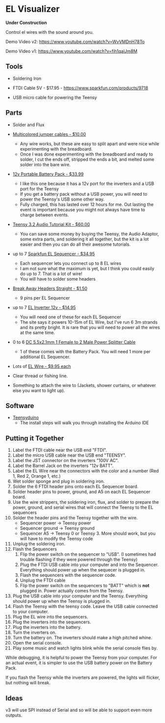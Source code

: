 # EL Visualizer

**Under Construction**

Control el wires with the sound around you.

Demo Video v2: https://www.youtube.com/watch?v=WvVMDnH78To

Demo Video v1: https://www.youtube.com/watch?v=fih1qalJm8M


## Tools

- Soldering Iron

- FTDI Cable 5V - $17.95 - https://www.sparkfun.com/products/9718

- USB micro cable for powering the Teensy


## Parts

- Solder and Flux

- [Multicolored jumper cables - $10.00](https://smile.amazon.com/dp/B00M5WLZDW)
  - Any wire works, but these are easy to split apart and were nice while experimenting with the breadboard.
  - Once I was done experimenting with the breadboard and ready to solder, I cut the ends off, stripped the ends a bit, and melted some solder into the bare wire.

- [12v Portable Battery Pack - $33.99](https://smile.amazon.com/dp/B00ME3ZH7C)
  - I like this one because it has a 12v port for the inverters and a USB port for the Teensy
  - If you get a battery pack without a USB power, you will need to power the Teensy's USB some other way.
  - Fully charged, this has lasted over 12 hours for me. Out lasting the event is important because you might not always have time to charge between events.

- [Teensy 3.2 Audio Tutorial Kit - $60.00](https://www.pjrc.com/store/audio_tutorial_kit.html)
  - You can save some money by buying the Teensy, the Audio Adaptor, some extra parts, and soldering it all together, but the kit is a lot easier and then you can do all their awesome tutorials.

- up to 7 [Sparkfun EL Sequencer - $34.95](https://www.sparkfun.com/products/12781)
  - Each sequencer lets you connect up to 8 EL wires
  - I am not sure what the maximum is yet, but I think you could easily do up to 7. That is a lot of wire!
  - You will have to solder some headers

- [Break Away Headers Straight - $1.50](https://www.sparkfun.com/products/116)
  - 9 pins per EL Sequencer

- up to 7 [EL Inverter 12v - $14.95](https://www.sparkfun.com/products/10469)
  - You will need one of these for each EL Sequencer
  - The site says it powers 10-15m of EL Wire, but I've run 6 3m strands and its pretty bright. It is rare that you will need to power all the wires at the same time.

- 0 to 6 [DC 5.5x2.1mm 1 Female to 2 Male Power Splitter Cable](https://www.sparkfun.com/products/10469)
  - 1 of these comes with the Battery Pack. You will need 1 more per additional EL Sequencer.

- Lots of [EL Wire - $9.95 each](https://www.sparkfun.com/products/10200)

- Clear thread or fishing line.

- Something to attach the wire to (Jackets, shower curtains, or whatever else you want to light up).


## Software

- [Teensyduino](https://www.pjrc.com/teensy/teensyduino.html)
  - The install steps will walk you through installing the Arduino IDE


## Putting it Together

1. Label the FTDI cable near the USB end "FTDI".
2. Label the micro USB cable near the USB end "TEENSY".
3. Label the JST connector on the inverters "100V AC".
4. Label the Barrel Jack on the inverters "12v BATT".
5. Label the EL Wire near the connectors with the color and a number (Red 1, Red 2, Orange 1, etc.)
6. Wet solder sponge and plug in soldering iron.
7. Solder the 6 FTDI header pins onto each EL Sequencer board.
8. Solder header pins to power, ground, and A5 on each EL Sequencer board.
9. Use the wire strippers, the soldering iron, flux, and solder to prepare the power, ground, and serial wires that will connect the Teensy to the EL sequencers
10. Solder the header pins and the Teensy together with the wire.
    - Sequencer power -> Teensy power
    - Sequencer ground -> Teensy ground
    - Sequencer A5 -> Teensy 0 or Teensy 3. More should work, but you will have to modify the Teensy code
11. Unplug the soldering iron.
12. Flash the Sequencers
    1. Flip the power switch on the sequencer to "USB". (I sometimes had trouble flashing if they were powered through the Teensy)
    2. Plug the FTDI USB cable into your computer and into the Sequencer. Everything should power up when the sequecer is plugged in.
    3. Flash the sequencers with the sequencer code.
    4. Unplug the FTDI cable
    5. Flip the power switch on the sequencers to "BATT" which is **not** plugged in. Power actually comes from the Teensy.
13. Plug the USB cable into your computer and the Teensy. Everything should power up when the Teensy is plugged in.
14. Flash the Teensy with the teensy code. Leave the USB cable connected to your computer.
15. Plug the EL wire into the sequencers.
16. Plug the inverters into the sequencers.
17. Plug the inverters into the battery.
18. Turn the inverters on.
19. Turn the battery on. The inverters should make a high pitched whine.
20. Open the serial console.
21. Play some music and watch lights blink while the serial console flies by.

While debugging, it is helpful to power the Teensy from your computer. For an actual event, it is simpler to use the USB battery power on the Battery Pack.

If you flash the Teensy while the inverters are powered, the lights will flicker, but nothing will break.


## Ideas

v3 will use SPI instead of Serial and so will be able to support even more outputs.
